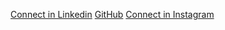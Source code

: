 [Connect in Linkedin](https://linkedin.com/in/prudhvitummala)
[GitHub](https://github.com/Prudhvi-Tummala)
[Connect in Instagram](https://www.instagram.com/_.__.prt_.__._/profilecard/?igsh=MTV4MzZ3cnh3eTBqZQ%3D%3D)
